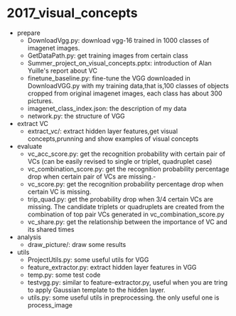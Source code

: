 # 2017_visual_concepts

- prepare
  - DownloadVgg.py: download vgg-16 trained in 1000 classes of imagenet images.
  - GetDataPath.py: get training images from certain class
  -	Summer_project_on_visual_concepts.pptx: introduction of Alan Yuille's report about VC
  - finetune_baseline.py: fine-tune the VGG downloaded in DownloadVGG.py with my training data,that is,100 classes of objects cropped from original imagenet images, each class has about 300 pictures.
  - imagenet_class_index.json: the description of my data
  - network.py: the structure of VGG
- extract VC
  - extract\_vc/: extract hidden layer features,get visual concepts,prunning and show examples of visual concepts
- evaluate
  - vc_acc_score.py: get the recognition probability with certain pair of VCs (can be easily revised to single or triplet, quadruplet case)
  - vc_combination_score.py: get the recognition probability percentage drop when certain pair of VCs are missing.- 
  - vc_score.py: get the recognition probability percentage drop when certain VC is missing.
  - trip_quad.py: get the probability drop when 3/4 certain VCs are missing. The candidate triplets or quadruplets are created from the combination of top pair VCs generated in vc_combination_score.py
  - vc_share.py: get the relationship between the importance of VC and its shared times 
- analysis
  - draw\_picture/: draw some results
- utils
  - ProjectUtils.py: some useful utils for VGG
  - feature_extractor.py: extract hidden layer features in VGG
  - temp.py: some test code
  -	testvgg.py: similar to feature-extractor.py, useful when you are tring to apply Gaussian template to the hidden layer.
  - utils.py: some useful utils in preprocessing. the only useful one is process_image

